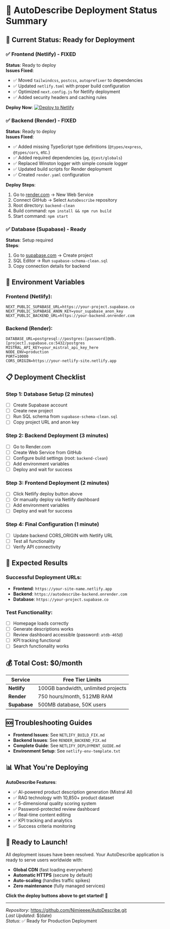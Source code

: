 # 🎯 AutoDescribe Deployment Status Summary

## 🚀 Current Status: Ready for Deployment

### ✅ Frontend (Netlify) - FIXED
**Status**: Ready to deploy  
**Issues Fixed**:
- ✅ Moved `tailwindcss`, `postcss`, `autoprefixer` to dependencies
- ✅ Updated `netlify.toml` with proper build configuration
- ✅ Optimized `next.config.js` for Netlify deployment
- ✅ Added security headers and caching rules

**Deploy Now**: 
[![Deploy to Netlify](https://www.netlify.com/img/deploy/button.svg)](https://app.netlify.com/start/deploy?repository=https://github.com/Nimieeee/AutoDescribe&base=frontend-clean)

### ✅ Backend (Render) - FIXED
**Status**: Ready to deploy  
**Issues Fixed**:
- ✅ Added missing TypeScript type definitions (`@types/express`, `@types/cors`, etc.)
- ✅ Added required dependencies (`pg`, `@jest/globals`)
- ✅ Replaced Winston logger with simple console logger
- ✅ Updated build scripts for Render deployment
- ✅ Created `render.yaml` configuration

**Deploy Steps**:
1. Go to [render.com](https://render.com) → New Web Service
2. Connect GitHub → Select `AutoDescribe` repository
3. Root directory: `backend-clean`
4. Build command: `npm install && npm run build`
5. Start command: `npm start`

### ✅ Database (Supabase) - Ready
**Status**: Setup required  
**Steps**:
1. Go to [supabase.com](https://supabase.com) → Create project
2. SQL Editor → Run `supabase-schema-clean.sql`
3. Copy connection details for backend

## 🔑 Environment Variables

### Frontend (Netlify):
```env
NEXT_PUBLIC_SUPABASE_URL=https://your-project.supabase.co
NEXT_PUBLIC_SUPABASE_ANON_KEY=your_supabase_anon_key
NEXT_PUBLIC_BACKEND_URL=https://your-backend.onrender.com
```

### Backend (Render):
```env
DATABASE_URL=postgresql://postgres:[password]@db.[project].supabase.co:5432/postgres
MISTRAL_API_KEY=your_mistral_api_key_here
NODE_ENV=production
PORT=10000
CORS_ORIGIN=https://your-netlify-site.netlify.app
```

## 📋 Deployment Checklist

### Step 1: Database Setup (2 minutes)
- [ ] Create Supabase account
- [ ] Create new project
- [ ] Run SQL schema from `supabase-schema-clean.sql`
- [ ] Copy project URL and anon key

### Step 2: Backend Deployment (3 minutes)
- [ ] Go to Render.com
- [ ] Create Web Service from GitHub
- [ ] Configure build settings (root: `backend-clean`)
- [ ] Add environment variables
- [ ] Deploy and wait for success

### Step 3: Frontend Deployment (2 minutes)
- [ ] Click Netlify deploy button above
- [ ] Or manually deploy via Netlify dashboard
- [ ] Add environment variables
- [ ] Deploy and wait for success

### Step 4: Final Configuration (1 minute)
- [ ] Update backend CORS_ORIGIN with Netlify URL
- [ ] Test all functionality
- [ ] Verify API connectivity

## 🎉 Expected Results

### Successful Deployment URLs:
- **Frontend**: `https://your-site-name.netlify.app`
- **Backend**: `https://autodescribe-backend.onrender.com`
- **Database**: `https://your-project.supabase.co`

### Test Functionality:
- [ ] Homepage loads correctly
- [ ] Generate descriptions works
- [ ] Review dashboard accessible (password: `atdb-465@`)
- [ ] KPI tracking functional
- [ ] Search functionality works

## 💰 Total Cost: $0/month

| Service | Free Tier Limits |
|---------|------------------|
| **Netlify** | 100GB bandwidth, unlimited projects |
| **Render** | 750 hours/month, 512MB RAM |
| **Supabase** | 500MB database, 50K users |

## 🆘 Troubleshooting Guides

- **Frontend Issues**: See `NETLIFY_BUILD_FIX.md`
- **Backend Issues**: See `RENDER_BACKEND_FIX.md`
- **Complete Guide**: See `NETLIFY_DEPLOYMENT_GUIDE.md`
- **Environment Setup**: See `netlify-env-template.txt`

## 📊 What You're Deploying

**AutoDescribe Features**:
- ✅ AI-powered product description generation (Mistral AI)
- ✅ RAG technology with 10,850+ product dataset
- ✅ 5-dimensional quality scoring system
- ✅ Password-protected review dashboard
- ✅ Real-time content editing
- ✅ KPI tracking and analytics
- ✅ Success criteria monitoring

## 🚀 Ready to Launch!

All deployment issues have been resolved. Your AutoDescribe application is ready to serve users worldwide with:

- **Global CDN** (fast loading everywhere)
- **Automatic HTTPS** (secure by default)
- **Auto-scaling** (handles traffic spikes)
- **Zero maintenance** (fully managed services)

**Click the deploy buttons above to get started!** 🎯

---

*Repository*: https://github.com/Nimieeee/AutoDescribe.git  
*Last Updated*: $(date)  
*Status*: ✅ Ready for Production Deployment